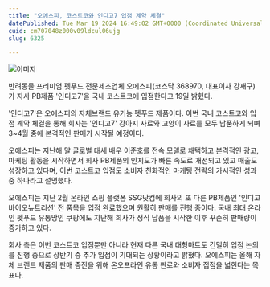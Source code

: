 ```yaml
---
title: "오에스피, 코스트코와 인디고7 입점 계약 체결"
datePublished: Tue Mar 19 2024 16:49:02 GMT+0000 (Coordinated Universal Time)
cuid: cm707048z000v09ldcul06ujg
slug: 6325

---
```



![이미지](https://cdn.hashnode.com/res/hashnode/image/upload/v1739260848003/d69b1d76-0f8f-40bb-a254-e7edbefaf2e2.jpeg)

반려동물 프리미엄 펫푸드 전문제조업체 오에스피(코스닥 368970, 대표이사 강재구)가 자사 PB제품 '인디고7'을 국내 코스트코에 입점한다고 19일 밝혔다.

'인디고7'은 오에스피의 자체브랜드 유기농 펫푸드 제품이다. 이번 국내 코스트코와 입점 계약 체결을 통해 회사는 '인디고7' 강아지 사료와 고양이 사료를 모두 납품하게 되며 3~4월 중에 본격적인 판매가 시작될 예정이다.

오에스피는 지난해 말 글로벌 대세 배우 이준호를 전속 모델로 채택하고 본격적인 광고, 마케팅 활동을 시작하면서 회사 PB제품의 인지도가 빠른 속도로 개선되고 있고 매출도 성장하고 있다며, 이번 코스트코 입점도 소비자 친화적인 마케팅 전략의 가시적인 성과 중 하나라고 설명했다.

오에스피는 지난 2월 온라인 쇼핑 플랫폼 SSG닷컴에 회사의 또 다른 PB제품인 '인디고 바이오뉴트리션' 전 품목을 입점 완료했으며 원활히 판매를 진행 중이다. 국내 최대 온라인 펫푸드 유통망인 쿠팡에도 지난해 회사가 정식 납품을 시작한 이후 꾸준히 판매량이 증가하고 있다.

회사 측은 이번 코스트코 입점뿐만 아니라 현재 다른 국내 대형마트도 긴밀히 입점 논의를 진행 중으로 상반기 중 추가 입점이 기대되는 상황이라고 밝혔다. 오에스피는 올해 자체 브랜드 제품의 판매 증진을 위해 온오프라인 유통 판로와 소비자 접점을 넓힌다는 목표다.